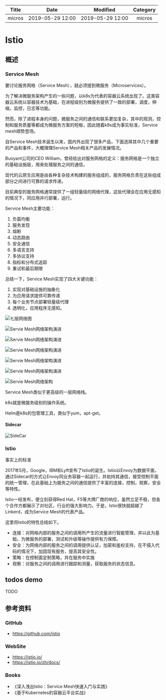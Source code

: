 | Title                | Date             | Modified         | Category          |
|:--------------------:|:----------------:|:----------------:|:-----------------:|
| micros              | 2019-05-29 12:00 | 2019-05-29 12:00 | micros            |


# Istio




## 概述



### Service Mesh
要讨论服务网格（Service Mesh），就必须提到微服务（Microservices）。




为了解决微服务架构产生的一些问题，以k8s为代表的容器云系统出现了。这类容器云系统以容器技术为基础，在进程级别为微服务提供了一致的部署，调度，伸缩，监控，日志等功能。

然而，除了进程本身的问题，微服务之间的通信和联系更加复杂，其中的观测，控制和服务质量等都成为微服务方案的短板，因此随着k8s成为事实标准，Service mesh顺势登场。

自Service Mesh技术诞生以来，国内外出现了很多产品，下面选择其中几个重要的产品和事件，大概理理Service Mesh相关产品的发展情况。



Buoyant公司的CEO William，曾经给出对服务网格的定义：服务网格是一个独立的基础设施层，用来处理服务之间的通信。


现代的云原生应用是由各种复杂技术构建的服务组成的，服务网格负责在这些组成部分之间进行可靠的请求传递。


目前典型的服务网格通常提供了一组轻量级的网络代理，这些代理会在应用无感知的情况下，同应用并行部署，运行。




Service Mesh主要功能：
1. 负载均衡
2. 服务发现
3. 熔断
4. 动态路由
5. 安全通信
6. 多语言支持
7. 多协议支持
8. 指标和分布式追踪
9. 重试和最后期限


总结一下，Service Mesh实现了四大关键功能：
1. 实现对基础设施的抽象化
2. 为应用请求提供可靠传递
3. 每个业务节点部署轻量级代理
4. 透明化，应用程序无感知。



![七层网络图](./images/network-01.jpeg)



![Servie Mesh网络架构演进](./images/servicemesh-06.png)


![Servie Mesh网络架构演进](./images/servicemesh-05.png)


![Servie Mesh网络架构演进](./images/servicemesh-04.png)


![Servie Mesh网络架构演进](./images/servicemesh-03.png)


![Servie Mesh网络架构演进](./images/servicemesh-02.png)


![Servie Mesh网络架构](./images/servicemesh-01.png)


Service Mesh类似于更高级的一层网络栈。

k8s就是微服务级别的操作系统。

Helm是k8s的包管理工具，类似于yum，apt-get。









#### Sidecar
![SideCar](./images/sidecar-01.jpeg)




### Istio

事实上的标准


2017年5月，Google，IBM和Lyft宣布了Istio的诞生。Istio以Envoy为数据平面，通过Sidecar的方式让Envoy同业务容器一起运行，并劫持其通信，接受控制平面的统一管理，在此基础上为服务之间的通信提供了丰富的连接，控制，观察，安全等特性。

Istio一经发布，便立刻获得Red Hat，F5等大牌厂商的响应，虽然立足不稳，但各个合作方都展示了对社区，行业的强大影响力。于是，Istio很快就超越了Linkerd，成为Service Mesh的代表产品。





这里将Istio的特性总结如下。
- 连接：对网格内部的服务之间的调用所产生的流量进行智能管理，并以此为基础，为微服务的部署，测试和升级等操作提供有力保障。
- 安全：为网络内部的服务之间的调用提供认证，加密和鉴权支持，在不侵入代码的情况下，加固现有服务，提高其安全性。
- 策略：在控制面定制策略，并在服务中实施
- 观察：对服务之间的调用进行跟踪和测量，获取服务的状态信息。




## todos demo


TODO


## 参考资料

### GitHub
- https://github.com/istio

### WebSite
- https://istio.io/
- https://istio.io/zh/docs/

### Books
- 《深入浅出Istio：Service Mesh快速入门与实践》
- 《基于Kubernetes的容器云平台实战》